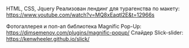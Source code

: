HTML, CSS, Jquery
Реализован лендинг для турагенства по макету: https://www.youtube.com/watch?v=MQ8xEaqtl2E&t=12966s

Фотогаллерея и поп-ап библиотека Magnific Pop-Up: https://dimsemenov.com/plugins/magnific-popup/
Слайдер Slick-slider: https://kenwheeler.github.io/slick/
